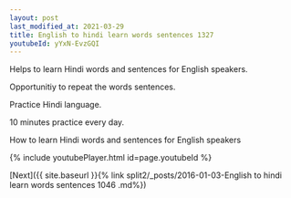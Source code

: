 ```yaml
---
layout: post
last_modified_at: 2021-03-29
title: English to hindi learn words sentences 1327 
youtubeId: yYxN-EvzGQI
---
```

 
 
Helps to learn Hindi words and sentences for English speakers.

Opportunitiy to repeat the words sentences. 

Practice Hindi language. 
 
10 minutes practice every day. 
 
How to learn Hindi words and sentences for English speakers 
 
{% include youtubePlayer.html id=page.youtubeId %}
 
 
[Next]({{ site.baseurl }}{% link  split2/_posts/2016-01-03-English to hindi learn words sentences 1046 .md%})
 

